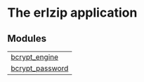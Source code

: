 

# The erlzip application #


## Modules ##


<table width="100%" border="0" summary="list of modules">
<tr><td><a href="http://github.com/nexkap/bcrypterl/blob/master/doc/bcrypt_engine.md" class="module">bcrypt_engine</a></td></tr>
<tr><td><a href="http://github.com/nexkap/bcrypterl/blob/master/doc/bcrypt_password.md" class="module">bcrypt_password</a></td></tr></table>

